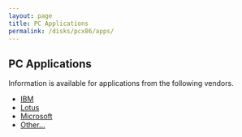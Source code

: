 ```yaml
---
layout: page
title: PC Applications
permalink: /disks/pcx86/apps/
---
```


PC Applications
---------------

Information is available for applications from the following vendors.

* [IBM](ibm/)
* [Lotus](lotus/)
* [Microsoft](microsoft/)
* [Other...](other/)
